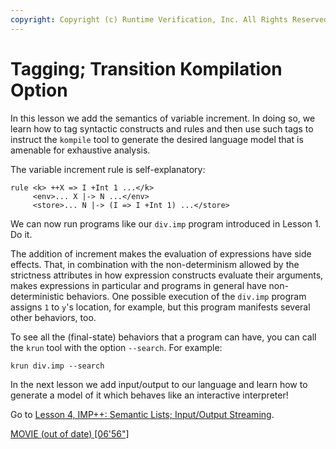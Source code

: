 ```yaml
---
copyright: Copyright (c) Runtime Verification, Inc. All Rights Reserved.
---
```


# Tagging; Transition Kompilation Option

In this lesson we add the semantics of variable increment. In doing so, we
learn how to tag syntactic constructs and rules and then use such tags to
instruct the `kompile` tool to generate the desired language model that is
amenable for exhaustive analysis.

The variable increment rule is self-explanatory:

    rule <k> ++X => I +Int 1 ...</k>
         <env>... X |-> N ...</env>
         <store>... N |-> (I => I +Int 1) ...</store>

We can now run programs like our `div.imp` program introduced in Lesson 1.
Do it.

The addition of increment makes the evaluation of expressions have side
effects. That, in combination with the non-determinism allowed by the
strictness attributes in how expression constructs evaluate their
arguments, makes expressions in particular and programs in general have
non-deterministic behaviors. One possible execution of the `div.imp` program
assigns `1` to `y`'s location, for example, but this program manifests several
other behaviors, too.

To see all the (final-state) behaviors that a program can have, you can call
the `krun` tool with the option `--search`. For example:

    krun div.imp --search

In the next lesson we add input/output to our language and learn how to
generate a model of it which behaves like an interactive interpreter!

Go to [Lesson 4, IMP++: Semantic Lists; Input/Output Streaming](../lesson_4/README.md).

[MOVIE (out of date) [06'56"]](https://youtu.be/uwCUfWt7n-o)

